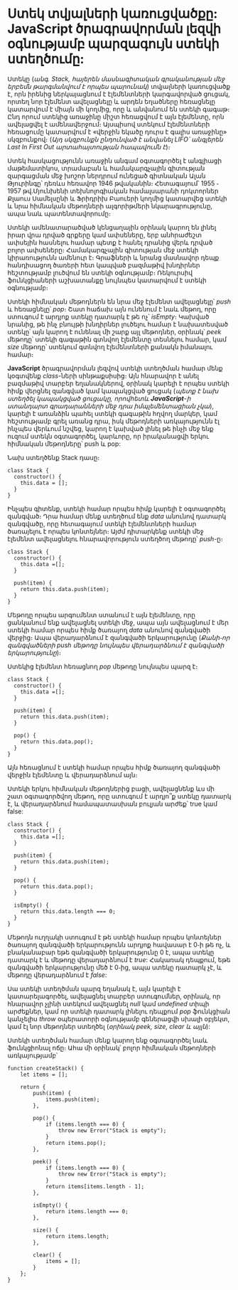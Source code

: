 # Ստեկ տվյալների կառուցվածքը: JavaScript ծրագրավորման լեզվի օգնությամբ պարզագույն ստեկի ստեղծումը:

Ստեկը (_անգ․ Stack, հայերեն մասնագիտական գրականության մեջ երբեմն թարգմանվում է որպես պարունակ_) տվյալների կառուցվածք է, որն իրենից ներկայացնում է էլեմենտների կարգավորված ցուցակ, որտեղ նոր էլեմենտ ավելացնելը և արդեն եղածները հեռացնելը կատարվում է միայն մի կողմից, որը և անվանում են ստեկի գագաթ։ Ընդ որում ստեկից առաջինը միշտ հեռացվում է այն էլեմենտը, որն ավելացվել է ամենավերջում։ Այսպիսով ստեկում էլեմենտների հեռացումը կատարվում է «վերջին եկածը դուրս է գալիս առաջինը» սկզբունքով։ (_Այդ սկզբունքն ընդունված է անվանել LIFO՝ անգլերեն Last In First Out արտահայտության հապավումն է_)։

Ստեկ հասկացությունն առաջին անգամ օգտագործել է անգլիացի մաթեմատիկոս, տրամաբան և համակարգչային գիտության զարգացման մեջ խոշոր ներդրում ունեցած գիտնական Ալան Թյուրինգը՝ դեռևս հեռավոր 1946 թվականին։ Հետագայում՝ 1955 ֊ 1957 թվ․Մյունխենի տեխնոլոգիական համալսարանի դոկտորներ Քլաուս Սամելսընի և Ֆրիդրիխ Բաուերի կողմից կատարվեց ստեկի և նրա հիմնական մեթոդների ալգորիթմերի նկարագրությունը, ապա նաև պատենտավորումը։

Ստեկի ամենատարածված կենցաղային օրինակ կարող են լինել իրար վրա դրված գրքերը կամ ափսեները, երբ անհրաժեշտ ափսեյին հասնելու համար պետք է հանել դրանից վերև դրված բոլոր ափսեները։ Համակարգչային գիտության մեջ ստեկի կիրառությունն ամենուր է։ Գրաֆների և նրանց մասնավոր դեպք հանդիսացող ծառերի հետ կապված բազմաթիվ խնդիրներ հեշտությամբ լուծվում են ստեկի օգնությամբ։ Ռեկուրսիվ ֆունկցիաների աշխատանքը նույնպես կատարվում է ստեկի օգնությամբ։

Ստեկի հիմնական մեթոդներն են նրա մեջ էլեմենտ ավելացնելը՝ _push_ և հեռացնելը՝ _pop_։ Շատ հաճախ այն ունենում է նաև մեթոդ, որը ստուգում է արդյոք ստեկը դատարկ է թե ոչ՝ _isEmpty_։ Կախված նրանից, թե ինչ բնույթի խնդիրներ լուծելու համար է նախատեսված ստեկը՝ այն կարող է ունենալ մի շարք այլ մեթոդներ, օրինակ՝ _peek_ մեթոդը՝ ստեկի գագաթին գտնվող էլեմենտը տեսնելու համար, կամ _size_ մեթոդը՝ ստեկում գտնվող էլեմենտների քանակն իմանալու համար։

**JavaScript** ծրագրավորման լեզվով ստեկի ստեղծման համար մենք կօգտվենք _class_-ների սինթաքսիսից։ Այն հնարավոր է անել բազմաթիվ տարբեր եղանակներով, օրինակ կարելի է որպես ստեկի հիմք վերցնել զանգված կամ կապակցված ցուցակ (_պետք է նախ ստեղծել կապակցված ցուցակը, որովհետև **JavaScript**-ի ստանդարտ գրադարանների մեջ դրա իմպլեմենտացիան չկա_), կարելի է առանձին պահել ստեկի գագաթին հղվող մարկեր, կամ հեշտությամբ գրել առանց դրա, իսկ մեթոդների առկայությունն էլ ինչպես վերևում նշվեց, կարող է կախված լինել թե ինչի մեջ ենք ուզում ստեկն օգտագործել, կարևորը, որ իրականացվի երկու հիմնական մեթոդները՝ push և pop:

Նախ ստեղծենք Stack դասը։

```
class Stack {
  constructor() {
    this.data = [];
  }
}
```

Ինչպես գիտենք, ստեկի համար որպես հիմք կարելի է օգտագործել զանգված։ Դրա համար մենք ստեղծում ենք _data_ անունով դատարկ զանգվածը, որը հետագայում ստեկի էլեմենտների համար ծառայելու է որպես կոնտեյներ։ Այժմ դիտարկենք ստեկի մեջ էլեմենտ ավելացնելու հնարավորություն ստեղծող մեթոդը՝ _push_-ը։

```
class Stack {
  constructor() {
    this.data =[];
  }

  push(item) {
    return this.data.push(item);
  }
}
```

Մեթոդը որպես արգումենտ ստանում է այն էլեմենտը, որը ցանկանում ենք ավելացնել ստեկի մեջ, ապա այն ավելացնում է մեր ստեկի համար որպես հիմք ծառայող _data_ անունով զանգվածի վերջից։ Ապա վերադարձնում է զանգվածի երկարությունը (_Քանի֊որ զանգվածների push մեթոդը նույնպես վերադարձնում է զանգվածի երկարությունը_)։

Ստեկից էլեմենտ հեռացնող _pop_ մեթոդը նույնպես պարզ է։

```
class Stack {
  constructor() {
    this.data =[];
  }

  push(item) {
    return this.data.push(item);
  }

  pop() {
    return this.data.pop();
  }
}
```

Այն հեռացնում է ստեկի համար որպես հիմք ծառայող զանգվածի վերջին էլեմենտը և վերադարձնում այն։

Ստեկի երկու հիմնական մեթոդներից բացի, ավելացնենք ևս մի շատ օգտագործվող մեթոդ, որը ստուգում է արդյո՞ք ստեկը դատարկ է, և վերադարձնում համապատասխան բուլյան արժեք՝ true կամ false:

```
class Stack {
  constructor() {
    this.data =[];
  }

  push(item) {
    return this.data.push(item);
  }

  pop() {
    return this.data.pop();
  }

  isEmpty() {
    return this.data.length === 0;
  }
}
```

Մեթոդն ուղղակի ստուգում է թե ստեկի համար որպես կոնտեյներ ծառայող զանգվածի երկարությունն արդյոք հավասար է 0֊ի թե ոչ, և բնականաբար եթե զանգվածի երկարությունը 0 է, ապա ստեկը դատարկ է և մեթոդը վերադարձնում է _true_: Հակառակ դեպքում, եթե զանգվածի երկարությունը մեծ է 0֊ից, ապա ստեկը դատարկ չէ, և մեթոդը վերադարձնում է _false_:

Սա ստեկի ստեղծման պարզ եղանակ է, այն կարելի է կատարելագործել, ավելացնել տարբեր ստուգումներ, օրինակ, որ հնարավոր չլինի ստեկում ավելացնել _null_ կամ _undefined_ տիպի արժեքներ, կամ որ ստեկի դատարկ լինելու դեպքում _pop_ ֆունկցիան կանչելիս _throw_ օպերատորի օգնությամբ գեներացվի սխալի օբյեկտ, կամ էլ նոր մեթոդներ ստեղծել (_օրինակ peek, size, clear և այլն_):

Ստեկի ստեղծման համար մենք կարող ենք օգտագործել նաև ֆունկցիոնալ ոճը։ Ահա մի օրինակ՝ բոլոր հիմնական մեթոդների առկայությամբ՝

```
function createStack() {
    let items = [];

    return {
        push(item) {
            items.push(item);
        },

        pop() {
            if (items.length === 0) {
                throw new Error("Stack is empty");
            }
            return items.pop();
        },

        peek() {
            if (items.length === 0) {
                throw new Error("Stack is empty");
            }
            return items[items.length - 1];
        },

        isEmpty() {
            return items.length === 0;
        },

        size() {
            return items.length;
        },

        clear() {
            items = [];
        }
    };
}

```

